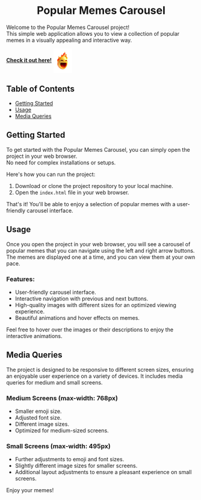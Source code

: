 <h1 align="center"> Popular Memes Carousel </h1>

Welcome to the Popular Memes Carousel project! <br/>
This simple web application allows you to view a collection of popular memes in a visually appealing and interactive way.

**[Check it out here!](https://elhaimansbach.github.io/Popular-Memes/)**   <img align="center" src="title.png" width="50px"/>

## Table of Contents
- [Getting Started](#getting-started)
- [Usage](#usage)
- [Media Queries](#media-queries)

## Getting Started

To get started with the Popular Memes Carousel, you can simply open the project in your web browser.<br/>
No need for complex installations or setups.

Here's how you can run the project:
1. Download or clone the project repository to your local machine.
2. Open the `index.html` file in your web browser.

That's it! You'll be able to enjoy a selection of popular memes with a user-friendly carousel interface.

## Usage

Once you open the project in your web browser, you will see a carousel of popular memes that you can navigate using the left and right arrow buttons. The memes are displayed one at a time, and you can view them at your own pace.

### Features:
- User-friendly carousel interface.
- Interactive navigation with previous and next buttons.
- High-quality images with different sizes for an optimized viewing experience.
- Beautiful animations and hover effects on memes.

Feel free to hover over the images or their descriptions to enjoy the interactive animations.

## Media Queries

The project is designed to be responsive to different screen sizes, ensuring an enjoyable user experience on a variety of devices. It includes media queries for medium and small screens.

### Medium Screens (max-width: 768px)
- Smaller emoji size.
- Adjusted font size.
- Different image sizes.
- Optimized for medium-sized screens.

### Small Screens (max-width: 495px)
- Further adjustments to emoji and font sizes.
- Slightly different image sizes for smaller screens.
- Additional layout adjustments to ensure a pleasant experience on small screens.

Enjoy your memes!
